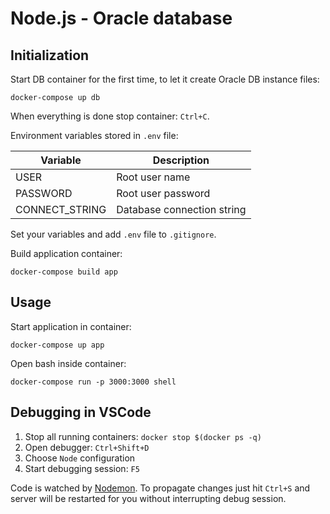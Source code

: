 # Node.js - Oracle database

## Initialization

Start DB container for the first time, to let it create Oracle DB instance files:

```
docker-compose up db
```
When everything is done stop container: `Ctrl+C`.

Environment variables stored in `.env` file:

|Variable|Description|
|-|-|
|USER|Root user name|
|PASSWORD|Root user password|
|CONNECT_STRING|Database connection string|

Set your variables and add `.env` file to `.gitignore`.

Build application container:

```
docker-compose build app
```

## Usage

Start application in container:

```
docker-compose up app
```

Open bash inside container:

```
docker-compose run -p 3000:3000 shell
```

## Debugging in VSCode

1. Stop all running containers: `docker stop $(docker ps -q)`
2. Open debugger: `Ctrl+Shift+D`
3. Choose `Node` configuration
4. Start debugging session: `F5`

Code is watched by [Nodemon](https://nodemon.io/). To propagate changes just hit `Ctrl+S` and server will be restarted for you without interrupting debug session.
